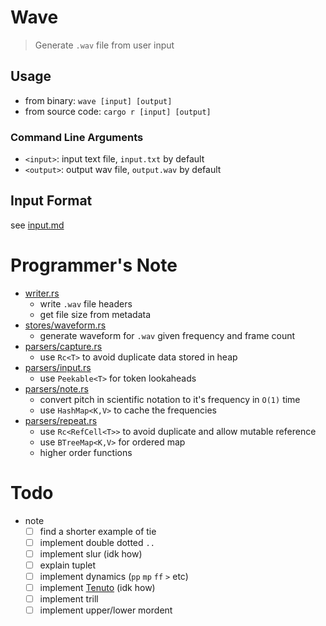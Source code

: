 # Wave
> Generate `.wav` file from user input

## Usage
- from binary: `wave [input] [output]`
- from source code: `cargo r [input] [output]`

### Command Line Arguments

- `<input>`: input text file, `input.txt` by default
- `<output>`: output wav file, `output.wav` by default

## Input Format

see [input.md](./doc/input.md)

# Programmer's Note


- [writer.rs](./src/writer.rs)
  - write `.wav` file headers
  - get file size from metadata
- [stores/waveform.rs](./src/stores/waveform.rs)
  - generate waveform for `.wav` given frequency and frame count
- [parsers/capture.rs](./src/parsers/capture.rs)
  - use `Rc<T>` to avoid duplicate data stored in heap
- [parsers/input.rs](./src/parsers/input.rs)
  - use `Peekable<T>` for token lookaheads
- [parsers/note.rs](./src/parsers/note.rs)
  - convert pitch in scientific notation to it's frequency in `O(1)` time
  - use `HashMap<K,V>` to cache the frequencies
- [parsers/repeat.rs](./src/parsers/repeat.rs)
  - use `Rc<RefCell<T>>` to avoid duplicate and allow mutable reference
  - use `BTreeMap<K,V>` for ordered map
  - higher order functions

# Todo

- note
  - [ ] find a shorter example of tie
  - [ ] implement double dotted `..`
  - [ ] implement slur (idk how)
  - [ ] explain tuplet
  - [ ] implement dynamics (`pp` `mp` `ff` `>` etc)
  - [ ] implement [Tenuto](https://en.wikipedia.org/wiki/Tenuto) (idk how)
  - [ ] implement trill
  - [ ] implement upper/lower mordent
